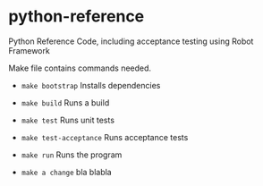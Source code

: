 # python-reference
Python Reference Code, including acceptance testing using Robot Framework

Make file contains commands needed.
* `make bootstrap` Installs dependencies

* `make build` Runs a build

* `make test` Runs unit tests

* `make test-acceptance` Runs acceptance tests

* `make run` Runs the program

* `make a change` bla
blabla